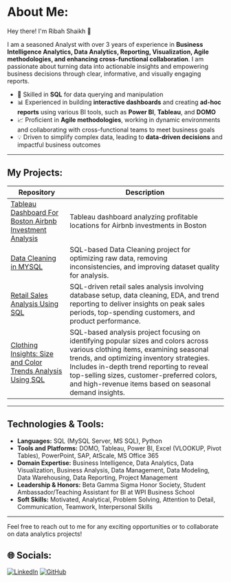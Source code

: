 # About Me: 

Hey there! I'm Ribah Shaikh 👋

I am a seasoned Analyst with over 3 years of experience in **Business Intelligence Analytics, Data Analytics, Reporting, Visualization, Agile methodologies, and enhancing cross-functional collaboration**. I am passionate about turning data into actionable insights and empowering business decisions through clear, informative, and visually engaging reports. 

- 🌟 Skilled in **SQL** for data querying and manipulation
- 📊 Experienced in building **interactive dashboards** and creating **ad-hoc reports** using various BI tools, such as **Power BI**, **Tableau**, and **DOMO**
- 📈 Proficient in **Agile methodologies**, working in dynamic environments and collaborating with cross-functional teams to meet business goals
- 💡 Driven to simplify complex data, leading to **data-driven decisions** and impactful business outcomes

---

## My Projects: 

| Repository                                       | Description                                                                                                   |
| ------------------------------------------------ | ------------------------------------------------------------------------------------------------------------- |
| [Tableau Dashboard For Boston Airbnb Investment Analysis](https://github.com/ribahshaikh/airbnb_investment_analysis_tableau_dashboard) | Tableau dashboard analyzing profitable locations for Airbnb investments in Boston                             |
| [Data Cleaning in MYSQL](https://github.com/ribahshaikh/data_cleaning_in_mysql)                | SQL-based Data Cleaning project for optimizing raw data, removing inconsistencies, and improving dataset quality for analysis. |
| [Retail Sales Analysis Using SQL](https://github.com/ribahshaikh/sql_retail_sales_project1)                         | SQL-driven retail sales analysis involving database setup, data cleaning, EDA, and trend reporting to deliver insights on peak sales periods, top-spending customers, and product performance.   |
| [Clothing Insights: Size and Color Trends Analysis Using SQL](https://github.com/ribahshaikh/apparael_size_and_color_profiling_analysis)                         | SQL-based analysis project focusing on identifying popular sizes and colors across various clothing items, examining seasonal trends, and optimizing inventory strategies. Includes in-depth trend reporting to reveal top-selling sizes, customer-preferred colors, and high-revenue items based on seasonal demand insights.   |

---

## Technologies & Tools:

- **Languages:** 		SQL (MySQL Server, MS SQL), Python
- **Tools and Platforms:**	DOMO, Tableau, Power BI, Excel (VLOOKUP, Pivot Tables), PowerPoint, SAP, AtScale, MS Office 365
- **Domain Expertise:**	Business Intelligence, Data Analytics, Data Visualization, Business Analysis, Data Management, Data Modeling, Data Warehousing, Data Reporting, Project Management
- **Leadership & Honors:**	Beta Gamma Sigma Honor Society, Student Ambassador/Teaching Assistant for BI at WPI Business School
- **Soft Skills:**	Motivated, Analytical, Problem Solving, Attention to Detail, Communication, Teamwork, Interpersonal Skills

---

Feel free to reach out to me for any exciting opportunities or to collaborate on data analytics projects!

## 🌐 Socials:

[![LinkedIn](https://img.shields.io/badge/LinkedIn-0077B5?style=for-the-badge&logo=linkedin&logoColor=white)](https://www.linkedin.com/in/ribah-shaikh) 
[![GitHub](https://img.shields.io/badge/GitHub-181717?style=for-the-badge&logo=github&logoColor=white)](https://github.com/ribahshaikh)


